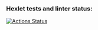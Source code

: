 ### Hexlet tests and linter status:
[![Actions Status](https://github.com/gunlinux/python-project-lvl2/workflows/hexlet-check/badge.svg)](https://github.com/gunlinux/python-project-lvl2/actions)
